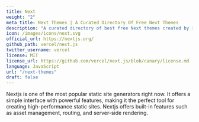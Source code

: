 ```yaml
---
title: Next
weight: "2"
meta_title: Next Themes | A Curated Directory Of Free Next Themes
description: "A curated directory of best free Next themes created by independent web designers & developers that are open source, MIT licensed & available for free to download."
icon: /images/icons/next.svg
official_url: https://nextjs.org/
github_path: vercel/next.js
twitter_username: vercel
license: MIT
license_url: https://github.com/vercel/next.js/blob/canary/license.md
language: JavaScript
url: "/next-themes"
draft: false
---
```


Nextjs is one of the most popular static site generators right now. It offers a simple interface with powerful features, making it the perfect tool for creating high-performance static sites. Nextjs offers built-in features such as asset management, routing, and server-side rendering.
